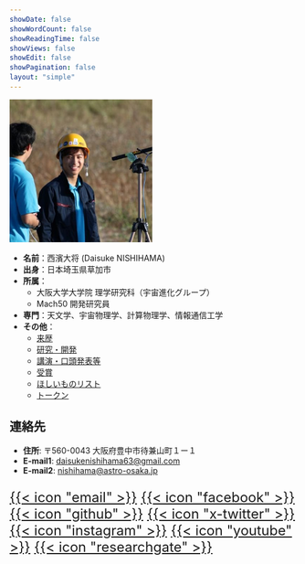 ```yaml
---
showDate: false
showWordCount: false
showReadingTime: false
showViews: false
showEdit: false
showPagination: false
layout: "simple"
---
```


<img src="/img/profile.jpg" width="250px">

- **名前**：西濱大将 (Daisuke NISHIHAMA)
- **出身**：日本埼玉県草加市
- **所属**：
  - 大阪大学大学院 理学研究科（宇宙進化グループ）
  - Mach50 開発研究員
- **専門**：天文学、宇宙物理学、計算物理学、情報通信工学
- **その他**：
  - [来歴](/cv)
  - [研究・開発](/res-dev)
  - [講演・口頭発表等](/presentation)
  - [受賞](/award)
  - [ほしいものリスト](https://www.amazon.jp/hz/wishlist/ls/Z9LGVOFMHAOG?ref_=wl_share)
  - [トークン](/token)

## 連絡先

- **住所**: 〒560-0043 大阪府豊中市待兼山町１ー１
- **E-mail1**: [daisukenishihama63@gmail.com](mailto:daisukenishihama63@gmail.com)
- **E-mail2**: [nishihama@astro-osaka.jp](mailto:nishihama@astro-osaka.jp)

<font size="+2">

[{{< icon "email" >}}](mailto:daisukenishihama63@gmail.com)
[{{< icon "facebook" >}}](https://www.facebook.com/daisuke.nishihama.63)
[{{< icon "github" >}}](https://github.com/ddd3h)
[{{< icon "x-twitter" >}}](https://twitter.com/daisuke0603N)
[{{< icon "instagram" >}}](https://www.instagram.com/_ddd3h/)
[{{< icon "youtube" >}}](https://www.youtube.com/channel/UCI_JWuhXxkzlesbNqTQd34w)
[{{< icon "researchgate" >}}](https://www.researchgate.net/profile/Daisuke-Nishihama-2)

</font>